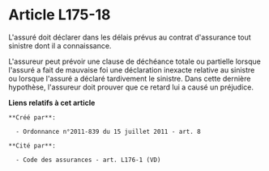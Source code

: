 # Article L175-18

L'assuré doit déclarer dans les délais prévus au contrat d'assurance tout sinistre dont il a connaissance. 

L'assureur peut prévoir une clause de déchéance totale ou partielle lorsque l'assuré a fait de mauvaise foi une déclaration
inexacte relative au sinistre ou lorsque l'assuré a déclaré tardivement le sinistre. Dans cette dernière hypothèse,
l'assureur doit prouver que ce retard lui a causé un préjudice.

**Liens relatifs à cet article**

	**Créé par**:

	  - Ordonnance n°2011-839 du 15 juillet 2011 - art. 8

	**Cité par**:

	  - Code des assurances - art. L176-1 (VD)
